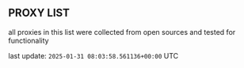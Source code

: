 ## PROXY LIST

all proxies in this list were collected from open sources and tested for functionality

last update: `2025-01-31 08:03:58.561136+00:00` UTC